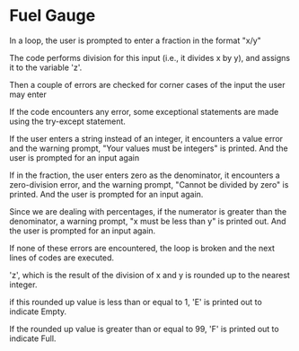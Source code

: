 # Fuel Gauge
 
 In a loop, the user is prompted to enter a fraction in the format "x/y"
 
 The code performs division for this input (i.e., it divides x by y), and assigns it to the variable 'z'.
 
 Then a couple of errors are checked for corner cases of the input the user may enter
 
 If the code encounters any error, some exceptional statements are made using the try-except statement.
 
 If the user enters a string instead of an integer, it encounters a value error and the warning prompt, "Your values must be integers" is printed. And the user is prompted for an input again
 
 If in the fraction, the user enters zero as the denominator, it encounters a zero-division error, and the warning prompt, "Cannot be divided by zero" is printed. And the user is prompted for an input again.
 
Since we are dealing with percentages, if the numerator is greater than the denominator, a warning prompt, "x must be less than y" is printed out. And the user is prompted for an input again.

If none of these errors are encountered, the loop is broken and the next lines of codes are executed.

'z', which is the result of the division of x and y is rounded up to the nearest integer.

if this rounded up value is less than or equal to 1, 'E' is printed out to indicate Empty.

If the rounded up value is greater than or equal to 99, 'F' is printed out to indicate Full.

